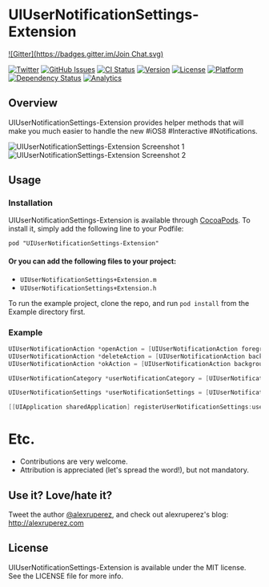 # UIUserNotificationSettings-Extension
[![Gitter](https://badges.gitter.im/Join Chat.svg)](https://gitter.im/alexruperez/UIUserNotificationSettings-Extension?utm_source=badge&utm_medium=badge&utm_campaign=pr-badge&utm_content=badge)

[![Twitter](http://img.shields.io/badge/contact-@alexruperez-blue.svg?style=flat)](http://twitter.com/alexruperez)
[![GitHub Issues](http://img.shields.io/github/issues/alexruperez/UIUserNotificationSettings-Extension.svg?style=flat)](http://github.com/alexruperez/UIUserNotificationSettings-Extension/issues)
[![CI Status](http://img.shields.io/travis/alexruperez/UIUserNotificationSettings-Extension.svg?style=flat)](https://travis-ci.org/alexruperez/UIUserNotificationSettings-Extension)
[![Version](https://img.shields.io/cocoapods/v/UIUserNotificationSettings-Extension.svg?style=flat)](http://cocoadocs.org/docsets/UIUserNotificationSettings-Extension)
[![License](https://img.shields.io/cocoapods/l/UIUserNotificationSettings-Extension.svg?style=flat)](http://cocoadocs.org/docsets/UIUserNotificationSettings-Extension)
[![Platform](https://img.shields.io/cocoapods/p/UIUserNotificationSettings-Extension.svg?style=flat)](http://cocoadocs.org/docsets/UIUserNotificationSettings-Extension)
[![Dependency Status](https://www.versioneye.com/user/projects/5464867bff490eff7400006f/badge.svg?style=flat)](https://www.versioneye.com/user/projects/5464867bff490eff7400006f)
[![Analytics](https://ga-beacon.appspot.com/UA-55329295-1/UIUserNotificationSettings-Extension/readme?pixel)](https://github.com/igrigorik/ga-beacon)

## Overview

UIUserNotificationSettings-Extension provides helper methods that will make you much easier to handle the new #iOS8 #Interactive #Notifications.

![UIUserNotificationSettings-Extension Screenshot 1](https://raw.githubusercontent.com/alexruperez/UIUserNotificationSettings-Extension/master/screenshot_1.jpg)
![UIUserNotificationSettings-Extension Screenshot 2](https://raw.githubusercontent.com/alexruperez/UIUserNotificationSettings-Extension/master/screenshot_2.jpg)

## Usage

### Installation

UIUserNotificationSettings-Extension is available through [CocoaPods](http://cocoapods.org). To install
it, simply add the following line to your Podfile:

    pod "UIUserNotificationSettings-Extension"

#### Or you can add the following files to your project:
* `UIUserNotificationSettings+Extension.m`
* `UIUserNotificationSettings+Extension.h`

To run the example project, clone the repo, and run `pod install` from the Example directory first.

### Example

```objectivec
UIUserNotificationAction *openAction = [UIUserNotificationAction foregroundActionWithIdentifier:@"open_action" title:@"Open with alert 😉"];
UIUserNotificationAction *deleteAction = [UIUserNotificationAction backgroundDestructiveActionWithIdentifier:@"delete_action" title:@"Delete 😱" authenticationRequired:YES];
UIUserNotificationAction *okAction = [UIUserNotificationAction backgroundActionWithIdentifier:@"ok_action" title:@"Ok 👍" authenticationRequired:NO];

UIUserNotificationCategory *userNotificationCategory = [UIUserNotificationCategory categoryWithIdentifier:@"default_category" defaultActions:@[openAction, deleteAction, okAction] minimalActions:@[okAction, deleteAction]];

UIUserNotificationSettings *userNotificationSettings = [UIUserNotificationSettings settingsForTypes:UIUserNotificationTypeAll categoriesArray:@[userNotificationCategory]];

[[UIApplication sharedApplication] registerUserNotificationSettings:userNotificationSettings];
```

# Etc.

* Contributions are very welcome.
* Attribution is appreciated (let's spread the word!), but not mandatory.

## Use it? Love/hate it?

Tweet the author [@alexruperez](http://twitter.com/alexruperez), and check out alexruperez's blog: http://alexruperez.com

## License

UIUserNotificationSettings-Extension is available under the MIT license. See the LICENSE file for more info.
